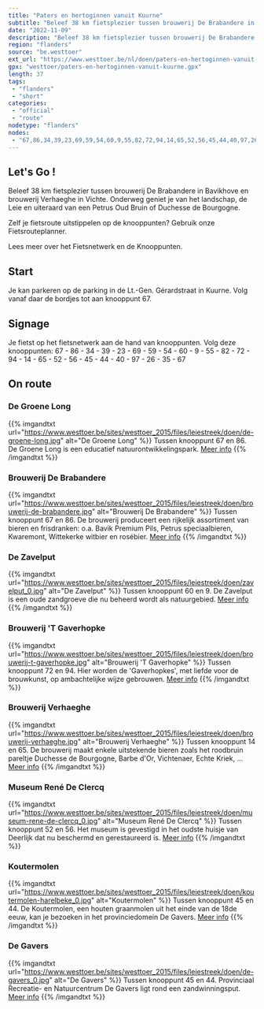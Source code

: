 ```yaml
---
title: "Paters en hertoginnen vanuit Kuurne"
subtitle: "Beleef 38 km fietsplezier tussen brouwerij De Brabandere in Bavikhove en brouwerij Verhaeghe in Vichte"
date: "2022-11-09"
description: "Beleef 38 km fietsplezier tussen brouwerij De Brabandere in Bavikhove en brouwerij Verhaeghe in Vichte"
region: "flanders"
source: "be.westtoer"
ext_url: "https://www.westtoer.be/nl/doen/paters-en-hertoginnen-vanuit-kuurne"
gpx: "westtoer/paters-en-hertoginnen-vanuit-kuurne.gpx"
length: 37
tags:
 - "flanders"
 - "short"
categories:
 - "official"
 - "route"
nodetype: "flanders"
nodes:
 - "67,86,34,39,23,69,59,54,60,9,55,82,72,94,14,65,52,56,45,44,40,97,26,35,67"
---
```


## Let's Go ! 

Beleef 38 km fietsplezier tussen brouwerij De Brabandere in Bavikhove en brouwerij Verhaeghe in Vichte. Onderweg geniet je van het landschap, de Leie en uiteraard van een Petrus Oud Bruin of Duchesse de Bourgogne.

Zelf je fietsroute uitstippelen op de knooppunten? Gebruik onze Fietsrouteplanner.

Lees meer over het Fietsnetwerk en de Knooppunten.

## Start

Je kan parkeren op de parking in de Lt.-Gen. Gérardstraat in Kuurne. Volg vanaf daar de bordjes tot aan knooppunt 67.

## Signage

Je fietst op het fietsnetwerk aan de hand van knooppunten. Volg deze knooppunten: 67 - 86 - 34 - 39 - 23 - 69 - 59 - 54 - 60 - 9 - 55 - 82 - 72 - 94 - 14 - 65 - 52 - 56 - 45 - 44 - 40 - 97 - 26 - 35 - 67

## On route

### De Groene Long

{{% imgandtxt url="https://www.westtoer.be/sites/westtoer_2015/files/leiestreek/doen/de-groene-long.jpg" alt="De Groene Long" %}}
Tussen knooppunt 67 en 86.
De Groene Long is een educatief natuurontwikkelingspark.
	[Meer info](https://www.westtoer.be/nl/doen/de-groene-long)
{{% /imgandtxt %}}

### Brouwerij De Brabandere

{{% imgandtxt url="https://www.westtoer.be/sites/westtoer_2015/files/leiestreek/doen/brouwerij-de-brabandere.jpg" alt="Brouwerij De Brabandere" %}}
Tussen knooppunt 67 en 86.
De brouwerij produceert een rijkelijk assortiment van bieren en frisdranken: o.a. Bavik Premium Pils, Petrus speciaalbieren, Kwaremont, Wittekerke witbier en rosébier.
	[Meer info](https://www.westtoer.be/nl/eten-drinken/brouwerij-de-brabandere)
{{% /imgandtxt %}}

### De Zavelput

{{% imgandtxt url="https://www.westtoer.be/sites/westtoer_2015/files/leiestreek/doen/zavelput_0.jpg" alt="De Zavelput" %}}
Tussen knooppunt 60 en 9.
De Zavelput is een oude zandgroeve die nu beheerd wordt als natuurgebied.
	[Meer info](https://www.westtoer.be/nl/doen/zavelput)
{{% /imgandtxt %}}

### Brouwerij 'T Gaverhopke

{{% imgandtxt url="https://www.westtoer.be/sites/westtoer_2015/files/leiestreek/doen/brouwerij-t-gaverhopke.jpg" alt="Brouwerij 'T Gaverhopke" %}}
Tussen knooppunt 72 en 94.
Hier worden de 'Gaverhopkes', met liefde voor de brouwkunst, op ambachtelijke wijze gebrouwen.
	[Meer info](https://www.westtoer.be/nl/eten-drinken/ambachtelijke-brouwerij-t-gaverhopke)
{{% /imgandtxt %}}

### Brouwerij Verhaeghe

{{% imgandtxt url="https://www.westtoer.be/sites/westtoer_2015/files/leiestreek/doen/brouwerij-verhaeghe.jpg" alt="Brouwerij Verhaeghe" %}}
Tussen knooppunt 14 en 65.
De brouwerij maakt enkele uitstekende bieren zoals het roodbruin pareltje Duchesse de Bourgogne, Barbe d'Or, Vichtenaer, Echte Kriek, ...
	[Meer info](https://www.westtoer.be/nl/eten-drinken/brouwerij-verhaeghe)
{{% /imgandtxt %}}

### Museum René De Clercq

{{% imgandtxt url="https://www.westtoer.be/sites/westtoer_2015/files/leiestreek/doen/museum-rene-de-clercq_0.jpg" alt="Museum René De Clercq" %}}
Tussen knooppunt 52 en 56.
Het museum is gevestigd in het oudste huisje van Deerlijk dat nu beschermd en gerestaureerd is.
	[Meer info](https://www.westtoer.be/nl/doen/museum-ren%C3%A9-de-clercq)
{{% /imgandtxt %}}

### Koutermolen

{{% imgandtxt url="https://www.westtoer.be/sites/westtoer_2015/files/leiestreek/doen/koutermolen-harelbeke_0.jpg" alt="Koutermolen" %}}
Tussen knooppunt 45 en 44.
De Koutermolen, een houten graanmolen uit het einde van de 18de eeuw, kan je bezoeken in het provinciedomein De Gavers.
	[Meer info](https://www.westtoer.be/nl/doen/koutermolen)
{{% /imgandtxt %}}

### De Gavers

{{% imgandtxt url="https://www.westtoer.be/sites/westtoer_2015/files/leiestreek/doen/de-gavers_0.jpg" alt="De Gavers" %}}
Tussen knooppunt 45 en 44.
Provinciaal Recreatie- en Natuurcentrum De Gavers ligt rond een zandwinningsput.
	[Meer info](/nl/doen/provinciaal-recreatie-en-natuurcentrum-de-gavers)
{{% /imgandtxt %}}


